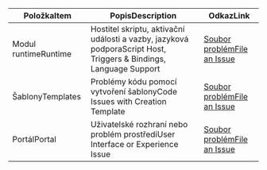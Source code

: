 | <span data-ttu-id="2c463-101">Položka</span><span class="sxs-lookup"><span data-stu-id="2c463-101">Item</span></span> | <span data-ttu-id="2c463-102">Popis</span><span class="sxs-lookup"><span data-stu-id="2c463-102">Description</span></span> | <span data-ttu-id="2c463-103">Odkaz</span><span class="sxs-lookup"><span data-stu-id="2c463-103">Link</span></span> |
| --- | --- | --- |
| <span data-ttu-id="2c463-104">Modul runtime</span><span class="sxs-lookup"><span data-stu-id="2c463-104">Runtime</span></span> |<span data-ttu-id="2c463-105">Hostitel skriptu, aktivační události a vazby, jazyková podpora</span><span class="sxs-lookup"><span data-stu-id="2c463-105">Script Host, Triggers & Bindings, Language Support</span></span> |[<span data-ttu-id="2c463-106">Soubor problém</span><span class="sxs-lookup"><span data-stu-id="2c463-106">File an Issue</span></span>](https://github.com/Azure/azure-webjobs-sdk-script/issues) |
| <span data-ttu-id="2c463-107">Šablony</span><span class="sxs-lookup"><span data-stu-id="2c463-107">Templates</span></span> |<span data-ttu-id="2c463-108">Problémy kódu pomocí vytvoření šablony</span><span class="sxs-lookup"><span data-stu-id="2c463-108">Code Issues with Creation Template</span></span> |[<span data-ttu-id="2c463-109">Soubor problém</span><span class="sxs-lookup"><span data-stu-id="2c463-109">File an Issue</span></span>](https://github.com/Azure/azure-webjobs-sdk-templates/issues) |
| <span data-ttu-id="2c463-110">Portál</span><span class="sxs-lookup"><span data-stu-id="2c463-110">Portal</span></span> |<span data-ttu-id="2c463-111">Uživatelské rozhraní nebo problém prostředí</span><span class="sxs-lookup"><span data-stu-id="2c463-111">User Interface or Experience Issue</span></span> |[<span data-ttu-id="2c463-112">Soubor problém</span><span class="sxs-lookup"><span data-stu-id="2c463-112">File an Issue</span></span>](https://github.com/ProjectKudu/AzureFunctionsPortal/issues) |

